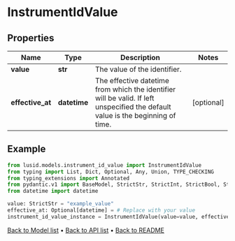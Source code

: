 # InstrumentIdValue

## Properties
Name | Type | Description | Notes
------------ | ------------- | ------------- | -------------
**value** | **str** | The value of the identifier. | 
**effective_at** | **datetime** | The effective datetime from which the identifier will be valid. If left unspecified the default value is the beginning of time. | [optional] 
## Example

```python
from lusid.models.instrument_id_value import InstrumentIdValue
from typing import List, Dict, Optional, Any, Union, TYPE_CHECKING
from typing_extensions import Annotated
from pydantic.v1 import BaseModel, StrictStr, StrictInt, StrictBool, StrictFloat, StrictBytes, Field, validator, ValidationError, conlist, constr
from datetime import datetime

value: StrictStr = "example_value"
effective_at: Optional[datetime] = # Replace with your value
instrument_id_value_instance = InstrumentIdValue(value=value, effective_at=effective_at)

```

[Back to Model list](../README.md#documentation-for-models) &#8226; [Back to API list](../README.md#documentation-for-api-endpoints) &#8226; [Back to README](../README.md)

